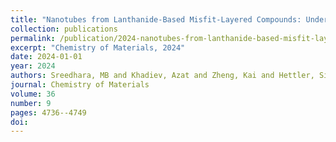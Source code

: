 ```yaml
---
title: "Nanotubes from Lanthanide-Based Misfit-Layered Compounds: Understanding the Growth, Thermodynamic, and Kinetic Stability Limits"
collection: publications
permalink: /publication/2024-nanotubes-from-lanthanide-based-misfit-layered-com/
excerpt: "Chemistry of Materials, 2024"
date: 2024-01-01
year: 2024
authors: Sreedhara, MB and Khadiev, Azat and Zheng, Kai and Hettler, Simon and Serra, Marco and Castelli, Ivano E and Arenal, Raul and Novikov, Dmitri and Tenne, Reshef
journal: Chemistry of Materials
volume: 36
number: 9
pages: 4736--4749
doi: 
---
```

